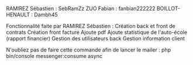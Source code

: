 RAMIREZ Sébastien : SebRamZz 
ZUO Fabian : fanbian222222
BOILLOT-HENAULT : Dambh45

Fonctionnalité faite par RAMIREZ Sébastien :
Création back et front de contrats
Création front facture
Ajoute pdf 
Ajoute statistique de l'auto-école (rapport financier)
Gestion des utilisateurs back 
Gestion information client




N'oubliez pas de faire cette commande afin de lancer le mailer : php bin/console messenger:consume async

